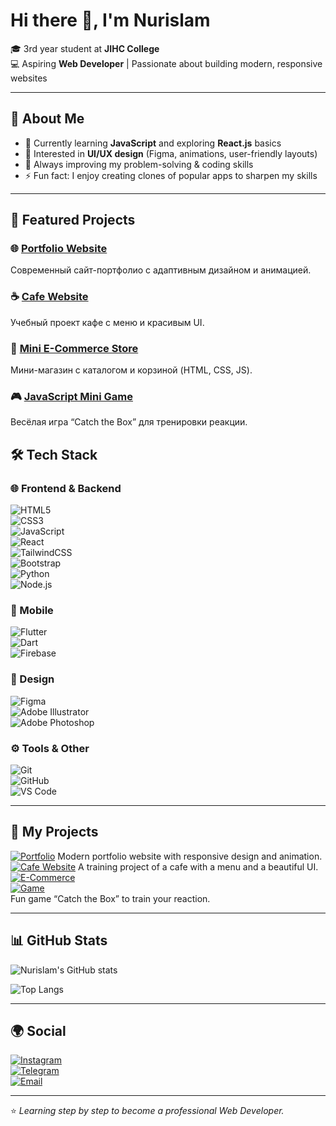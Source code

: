 # Hi there 👋, I'm Nurislam  

🎓 3rd year student at **JIHC College**  
💻 Aspiring **Web Developer** | Passionate about building modern, responsive websites  

---

## 🚀 About Me
- 🌱 Currently learning **JavaScript** and exploring **React.js** basics  
- 🎨 Interested in **UI/UX design** (Figma, animations, user-friendly layouts)  
- 📖 Always improving my problem-solving & coding skills  
- ⚡ Fun fact: I enjoy creating clones of popular apps to sharpen my skills  

---
## 📂 Featured Projects  

### 🌐 [Portfolio Website](https://nur1slam20.github.io/Portfolio/)  
Современный сайт-портфолио с адаптивным дизайном и анимацией.  

### ☕ [Cafe Website](https://nur1slam20.github.io/Money_project/)  
Учебный проект кафе с меню и красивым UI.  

### 🛒 [Mini E-Commerce Store](https://nur1slam20.github.io/shop/)  
Мини-магазин с каталогом и корзиной (HTML, CSS, JS).  

### 🎮 [JavaScript Mini Game](https://nur1slam20.github.io/JSMiniGame/)  
Весёлая игра “Catch the Box” для тренировки реакции.  


## 🛠 Tech Stack  

### 🌐 Frontend & Backend
![HTML5](https://img.shields.io/badge/HTML5-E34F26?style=for-the-badge&logo=html5&logoColor=white)  
![CSS3](https://img.shields.io/badge/CSS3-1572B6?style=for-the-badge&logo=css3&logoColor=white)  
![JavaScript](https://img.shields.io/badge/JavaScript-F7DF1E?style=for-the-badge&logo=javascript&logoColor=black)  
![React](https://img.shields.io/badge/React-20232A?style=for-the-badge&logo=react&logoColor=61DAFB)  
![TailwindCSS](https://img.shields.io/badge/Tailwind_CSS-38B2AC?style=for-the-badge&logo=tailwind-css&logoColor=white)  
![Bootstrap](https://img.shields.io/badge/Bootstrap-563D7C?style=for-the-badge&logo=bootstrap&logoColor=white)  
![Python](https://img.shields.io/badge/Python-3776AB?style=for-the-badge&logo=python&logoColor=white)  
![Node.js](https://img.shields.io/badge/Node.js-43853D?style=for-the-badge&logo=node.js&logoColor=white)  

### 📱 Mobile
![Flutter](https://img.shields.io/badge/Flutter-02569B?style=for-the-badge&logo=flutter&logoColor=white)  
![Dart](https://img.shields.io/badge/Dart-0175C2?style=for-the-badge&logo=dart&logoColor=white)  
![Firebase](https://img.shields.io/badge/Firebase-FFCA28?style=for-the-badge&logo=firebase&logoColor=black)  

### 🎨 Design
![Figma](https://img.shields.io/badge/Figma-F24E1E?style=for-the-badge&logo=figma&logoColor=white)  
![Adobe Illustrator](https://img.shields.io/badge/Adobe%20Illustrator-FF9A00?style=for-the-badge&logo=adobeillustrator&logoColor=white)  
![Adobe Photoshop](https://img.shields.io/badge/Adobe%20Photoshop-31A8FF?style=for-the-badge&logo=adobephotoshop&logoColor=white)  

### ⚙️ Tools & Other
![Git](https://img.shields.io/badge/Git-F05032?style=for-the-badge&logo=git&logoColor=white)  
![GitHub](https://img.shields.io/badge/GitHub-181717?style=for-the-badge&logo=github&logoColor=white)  
![VS Code](https://img.shields.io/badge/VS%20Code-0078d7?style=for-the-badge&logo=visual-studio-code&logoColor=white)  

---
## 📂 My Projects  

[![Portfolio](https://img.shields.io/badge/🌐%20Portfolio-000?style=for-the-badge)](https://nur1slam20.github.io/Portfolio/) 
Modern portfolio website with responsive design and animation.
[![Cafe Website](https://img.shields.io/badge/☕%20Cafe%20Website-6A5ACD?style=for-the-badge)](https://nur1slam20.github.io/Money_project/) 
A training project of a cafe with a menu and a beautiful UI.
[![E-Commerce](https://img.shields.io/badge/🛒%20Mini%20Store-FF4500?style=for-the-badge)](https://nur1slam20.github.io/shop/)  
[![Game](https://img.shields.io/badge/🎮%20JS%20Mini%20Game-2E8B57?style=for-the-badge)](https://nur1slam20.github.io/JSMiniGame/)  
Fun game “Catch the Box” to train your reaction.

---

## 📊 GitHub Stats
![Nurislam's GitHub stats](https://github-readme-stats.vercel.app/api?username=nur1slam20&show_icons=true&theme=radical&include_all_commits=true&count_private=true)

![Top Langs](https://github-readme-stats.vercel.app/api/top-langs/?username=nur1slam20&layout=compact&theme=radical)

---

## 🌍 Social  

[![Instagram](https://img.shields.io/badge/Instagram-E4405F?style=for-the-badge&logo=instagram&logoColor=white)](https://instagram.com/j.nur1slam)  
[![Telegram](https://img.shields.io/badge/Telegram-2CA5E0?style=for-the-badge&logo=telegram&logoColor=white)](https://t.me/LenS017)  
[![Email](https://img.shields.io/badge/Email-D14836?style=for-the-badge&logo=gmail&logoColor=white)](mailto:nurislam.zhetpisbay@jihc.edu.kz)  

---

⭐️ *Learning step by step to become a professional Web Developer.*
